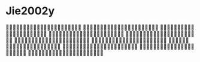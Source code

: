 # Jie2002y
👍🏿👍🏿👍🏿👍🏿👍🏿👍🏿👍🏿👍🏿👍🏿👍🏿👍🏿
👍🏿👍🏾👍🏾👍🏾👍🏾👍🏾👍🏾👍🏾👍🏾👍🏾👍🏿
👍🏿👍🏾👍🏽👍🏽👍🏽👍🏽👍🏽👍🏽👍🏽👍🏾👍🏿
👍🏿👍🏾👍🏽👍🏼👍🏼👍🏼👍🏼👍🏼👍🏽👍🏾👍🏿
👍🏿👍🏾👍🏽👍🏼👍🏻👍🏻👍🏻👍🏼👍🏽👍🏾👍🏿
👍🏿👍🏾👍🏽👍🏼👍🏻👍🏻👍🏼👍🏽👍🏾👍🏿👍🏿
👍🏿👍🏾👍🏽👍🏼👍🏻👍🏻👍🏻👍🏼👍🏽👍🏾👍🏿
👍🏿👍🏾👍🏽👍🏼👍🏼👍🏼👍🏼👍🏼👍🏽👍🏾👍🏿
👍🏿👍🏾👍🏽👍🏽👍🏽👍🏽👍🏽👍🏽👍🏽👍🏾👍🏿
👍🏿👍🏾👍🏾👍🏾👍🏾👍🏾👍🏾👍🏾👍🏾👍🏾👍🏿
👍🏿👍🏿👍🏿👍🏿👍🏿👍🏿👍🏿👍🏿👍🏿👍🏿👍🏿​
